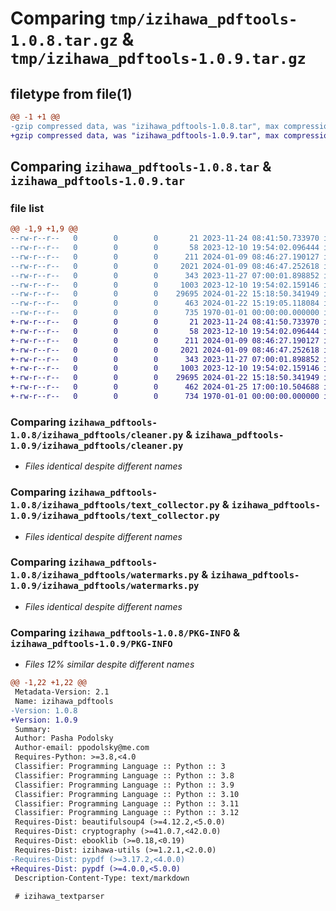 # Comparing `tmp/izihawa_pdftools-1.0.8.tar.gz` & `tmp/izihawa_pdftools-1.0.9.tar.gz`

## filetype from file(1)

```diff
@@ -1 +1 @@
-gzip compressed data, was "izihawa_pdftools-1.0.8.tar", max compression
+gzip compressed data, was "izihawa_pdftools-1.0.9.tar", max compression
```

## Comparing `izihawa_pdftools-1.0.8.tar` & `izihawa_pdftools-1.0.9.tar`

### file list

```diff
@@ -1,9 +1,9 @@
--rw-r--r--   0        0        0       21 2023-11-24 08:41:50.733970 izihawa_pdftools-1.0.8/README.md
--rw-r--r--   0        0        0       58 2023-12-10 19:54:02.096444 izihawa_pdftools-1.0.8/izihawa_pdftools/__init__.py
--rw-r--r--   0        0        0      211 2024-01-09 08:46:27.190127 izihawa_pdftools-1.0.8/izihawa_pdftools/cleaner-cli.py
--rw-r--r--   0        0        0     2021 2024-01-09 08:46:47.252618 izihawa_pdftools-1.0.8/izihawa_pdftools/cleaner.py
--rw-r--r--   0        0        0      343 2023-11-27 07:00:01.898852 izihawa_pdftools-1.0.8/izihawa_pdftools/exceptions.py
--rw-r--r--   0        0        0     1003 2023-12-10 19:54:02.159146 izihawa_pdftools-1.0.8/izihawa_pdftools/text_collector.py
--rw-r--r--   0        0        0    29695 2024-01-22 15:18:50.341949 izihawa_pdftools-1.0.8/izihawa_pdftools/watermarks.py
--rw-r--r--   0        0        0      463 2024-01-22 15:19:05.118084 izihawa_pdftools-1.0.8/pyproject.toml
--rw-r--r--   0        0        0      735 1970-01-01 00:00:00.000000 izihawa_pdftools-1.0.8/PKG-INFO
+-rw-r--r--   0        0        0       21 2023-11-24 08:41:50.733970 izihawa_pdftools-1.0.9/README.md
+-rw-r--r--   0        0        0       58 2023-12-10 19:54:02.096444 izihawa_pdftools-1.0.9/izihawa_pdftools/__init__.py
+-rw-r--r--   0        0        0      211 2024-01-09 08:46:27.190127 izihawa_pdftools-1.0.9/izihawa_pdftools/cleaner-cli.py
+-rw-r--r--   0        0        0     2021 2024-01-09 08:46:47.252618 izihawa_pdftools-1.0.9/izihawa_pdftools/cleaner.py
+-rw-r--r--   0        0        0      343 2023-11-27 07:00:01.898852 izihawa_pdftools-1.0.9/izihawa_pdftools/exceptions.py
+-rw-r--r--   0        0        0     1003 2023-12-10 19:54:02.159146 izihawa_pdftools-1.0.9/izihawa_pdftools/text_collector.py
+-rw-r--r--   0        0        0    29695 2024-01-22 15:18:50.341949 izihawa_pdftools-1.0.9/izihawa_pdftools/watermarks.py
+-rw-r--r--   0        0        0      462 2024-01-25 17:00:10.504688 izihawa_pdftools-1.0.9/pyproject.toml
+-rw-r--r--   0        0        0      734 1970-01-01 00:00:00.000000 izihawa_pdftools-1.0.9/PKG-INFO
```

### Comparing `izihawa_pdftools-1.0.8/izihawa_pdftools/cleaner.py` & `izihawa_pdftools-1.0.9/izihawa_pdftools/cleaner.py`

 * *Files identical despite different names*

### Comparing `izihawa_pdftools-1.0.8/izihawa_pdftools/text_collector.py` & `izihawa_pdftools-1.0.9/izihawa_pdftools/text_collector.py`

 * *Files identical despite different names*

### Comparing `izihawa_pdftools-1.0.8/izihawa_pdftools/watermarks.py` & `izihawa_pdftools-1.0.9/izihawa_pdftools/watermarks.py`

 * *Files identical despite different names*

### Comparing `izihawa_pdftools-1.0.8/PKG-INFO` & `izihawa_pdftools-1.0.9/PKG-INFO`

 * *Files 12% similar despite different names*

```diff
@@ -1,22 +1,22 @@
 Metadata-Version: 2.1
 Name: izihawa_pdftools
-Version: 1.0.8
+Version: 1.0.9
 Summary: 
 Author: Pasha Podolsky
 Author-email: ppodolsky@me.com
 Requires-Python: >=3.8,<4.0
 Classifier: Programming Language :: Python :: 3
 Classifier: Programming Language :: Python :: 3.8
 Classifier: Programming Language :: Python :: 3.9
 Classifier: Programming Language :: Python :: 3.10
 Classifier: Programming Language :: Python :: 3.11
 Classifier: Programming Language :: Python :: 3.12
 Requires-Dist: beautifulsoup4 (>=4.12.2,<5.0.0)
 Requires-Dist: cryptography (>=41.0.7,<42.0.0)
 Requires-Dist: ebooklib (>=0.18,<0.19)
 Requires-Dist: izihawa-utils (>=1.2.1,<2.0.0)
-Requires-Dist: pypdf (>=3.17.2,<4.0.0)
+Requires-Dist: pypdf (>=4.0.0,<5.0.0)
 Description-Content-Type: text/markdown
 
 # izihawa_textparser
```

